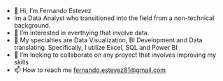 - 👋 Hi, I’m Fernando Estevez
- Im a Data Analyst who transitioned into the field from a non-technical background.
- 👀 I’m interested in everthying that involve data.
- 🌱 My specialties are Data Visualization, BI Development and Data translating. Specifically, I utilize Excel, SQL and Power BI
- 💞️ I’m looking to collaborate on any proyect that involves improving my skills
- 📫 How to reach me fernando.estevez81@gmail.com

<!---
festevez81/festevez81 is a ✨ special ✨ repository because its `README.md` (this file) appears on your GitHub profile.
You can click the Preview link to take a look at your changes.
--->
